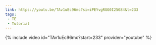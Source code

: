 ```yaml
---
link: https://youtu.be/TAv1uEc96mc?si=iPEYvgRGG0I25G84&t=233
tags:
 - TE
 - Tutorial
---
```

{% include video id="TAv1uEc96mc?start=233" provider="youtube" %}
